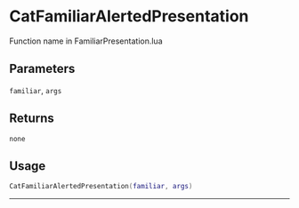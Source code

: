 # CatFamiliarAlertedPresentation
Function name in FamiliarPresentation.lua
## Parameters
`familiar`, `args`
## Returns
`none`
## Usage
```lua
CatFamiliarAlertedPresentation(familiar, args)
```
---
